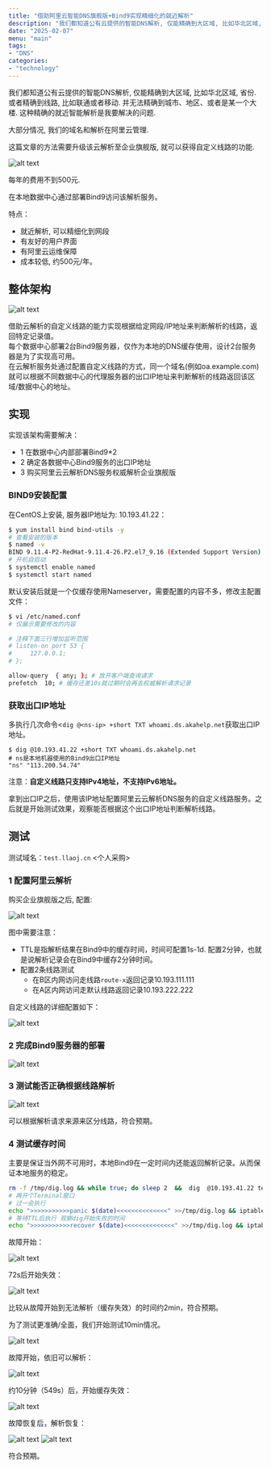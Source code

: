 ```yaml
---
title: "借助阿里云智能DNS旗舰版+Bind9实现精细化的就近解析"
description: "我们都知道公有云提供的智能DNS解析, 仅能精确到大区域, 比如华北区域, 省份. 或者精确到线路, 比如联通或者移动. 并无法精确到城市、地区、或者是某一个大楼. 这种精确的就近智能解析是我要解决的问题."
date: "2025-02-07"
menu: "main"
tags:
- "DNS"
categories:
- "technology"
---
```


我们都知道公有云提供的智能DNS解析, 仅能精确到大区域, 比如华北区域, 省份. 或者精确到线路, 比如联通或者移动. 并无法精确到城市、地区、或者是某一个大楼. 这种精确的就近智能解析是我要解决的问题.

大部分情况, 我们的域名和解析在阿里云管理. 

这篇文章的方法需要升级该云解析至企业旗舰版, 就可以获得自定义线路的功能.

![alt text](image-19.png)

每年的费用不到500元.

在本地数据中心通过部署Bind9访问该解析服务。

特点：
- 就近解析, 可以精细化到网段
- 有友好的用户界面
- 有阿里云运维保障
- 成本较低, 约500元/年。

## 整体架构

![alt text](image-18.png)

借助云解析的自定义线路的能力实现根据给定网段/IP地址来判断解析的线路，返回特定记录值。  
每个数据中心部署2台Bind9服务器，仅作为本地的DNS缓存使用，设计2台服务器是为了实现高可用。  
在云解析服务处通过配置自定义线路的方式，同一个域名(例如oa.example.com)就可以根据不同数据中心的代理服务器的出口IP地址来判断解析的线路返回该区域/数据中心的地址。  

## 实现

实现该架构需要解决：

- 1 在数据中心内部部署Bind9*2
- 2 确定各数据中心Bind9服务的出口IP地址
- 3 购买阿里云云解析DNS服务权威解析企业旗舰版

### BIND9安装配置

在CentOS上安装, 服务器IP地址为: 10.193.41.22：

```sh
$ yum install bind bind-utils -y
# 查看安装的版本
$ named -v
BIND 9.11.4-P2-RedHat-9.11.4-26.P2.el7_9.16 (Extended Support Version) <id:7107deb>
# 开机自启动
$ systemctl enable named
$ systemctl start named
```

默认安装后就是一个仅缓存使用Nameserver，需要配置的内容不多，修改主配置文件：

```sh
$ vi /etc/named.conf
# 仅展示需要修改的内容

# 注释下面三行增加监听范围
# listen-on port 53 { 
#     127.0.0.1;
# };

allow-query  { any; }; # 放开客户端查询请求
prefetch  10; # 缓存还差10s就过期时会再去权威解析请求记录
```

### 获取出口IP地址

多执行几次命令<`dig @<ns-ip> +short TXT whoami.ds.akahelp.net`获取出口IP地址。

```
$ dig @10.193.41.22 +short TXT whoami.ds.akahelp.net
# ns是本地机器使用的Bind9出口IP地址
"ns" "113.200.54.74"
```

注意：**自定义线路只支持IPv4地址，不支持IPv6地址。**

拿到出口IP之后，使用该IP地址配置阿里云云解析DNS服务的自定义线路服务。之后就是开始测试效果，观察能否根据这个出口IP地址判断解析线路。

## 测试

测试域名：`test.llaoj.cn` <个人采购>  

### 1 配置阿里云解析

购买企业旗舰版之后, 配置:

![alt text](image-6.png)

图中需要注意：

- TTL是指解析结果在Bind9中的缓存时间，时间可配置1s-1d. 配置2分钟，也就是说解析记录会在Bind9中缓存2分钟时间。
- 配置2条线路测试
  - 在B区内网访问走线路`route-x`返回记录10.193.111.111
  - 在A区内网访问走默认线路返回记录10.193.222.222

自定义线路的详细配置如下：

![alt text](image-7.png)

### 2 完成Bind9服务器的部署

![alt text](image-8.png)

### 3 测试能否正确根据线路解析

![alt text](image-9.png)

可以根据解析请求来源来区分线路，符合预期。

### 4 测试缓存时间

主要是保证当外网不可用时，本地Bind9在一定时间内还能返回解析记录。从而保证本地服务的稳定。

```sh
rm -f /tmp/dig.log && while true; do sleep 2  &&  dig  @10.193.41.22 test.llaoj.cn >>/tmp/dig.log; done
# 再开个Terminal窗口
# 过一会执行
echo ">>>>>>>>>>>panic $(date)<<<<<<<<<<<<<<" >>/tmp/dig.log && iptables -t filter -A OUTPUT --proto udp --dport 53 -j DROP
# 等待TTL后执行 观察dig开始失败的时间
echo ">>>>>>>>>>>recover $(date)<<<<<<<<<<<<<<" >>/tmp/dig.log && iptables -t filter -D OUTPUT --proto udp --dport 53 -j DROP
```

故障开始：

![alt text](image-11.png)

72s后开始失效：

![alt text](image-10.png)

比较从故障开始到无法解析（缓存失效）的时间约2min，符合预期。

为了测试更准确/全面，我们开始测试10min情况。

![alt text](image.png)

故障开始，依旧可以解析：

![alt text](image-16.png)

约10分钟（549s）后，开始缓存失效：

![alt text](image-13.png)

故障恢复后，解析恢复：

![alt text](image-14.png)
![alt text](image-15.png)

符合预期。